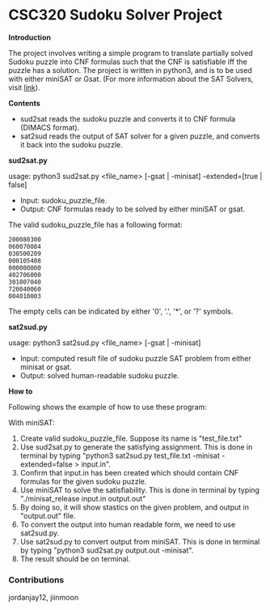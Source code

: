 # CSC320 Sudoku Solver Project

**Introduction**

The project involves writing a simple program to translate partially solved Sudoku puzzle into CNF formulas such that the CNF is satisfiable iff the puzzle has a solution. The project is written in python3, and is to be used with either miniSAT or Gsat. (For more information about the SAT Solvers, visit [link](http://www.cs.ubc.ca/~hoos/SATLIB/index-ubc.html)).

**Contents**

+ sud2sat reads the sudoku puzzle and converts it to CNF formula (DIMACS format). 
+ sat2sud reads the output of SAT solver for a given puzzle, and converts it back into the sudoku puzzle.

**sud2sat.py**

usage: python3 sud2sat.py <file_name> [-gsat | -minisat] -extended=[true | false]

+ Input: sudoku_puzzle_file.
+ Output: CNF formulas ready to be solved by either miniSAT or gsat.

The valid sudoku_puzzle_file has a following format:

```
200080300
060070084
030500209
000105408
000000000
402706000
301007040
720040060
004010003
```

The empty cells can be indicated by either '0', '.', '*', or '?' symbols.

**sat2sud.py**

usage: python3 sat2sud.py <file_name> [-gsat | -minisat]

+ Input: computed result file of sudoku puzzle SAT problem from either minisat or gsat.
+ Output: solved human-readable sudoku puzzle.

**How to**

Following shows the example of how to use these program:

With miniSAT:

1. Create valid sudoku_puzzle_file. Suppose its name is "test_file.txt"
2. Use sud2sat.py to generate the satisfying assignment. This is done in terminal by typing "python3 sat2sud.py test_file.txt -minisat -extended=false > input.in".
3. Confirm that input.in has been created which should contain CNF formulas for the given sudoku puzzle.
4. Use miniSAT to solve the satisfiability. This is done in terminal by typing "./minisat_release input.in output.out"
5. By doing so, it will show stastics on the given problem, and output in "output.out" file.
6. To convert the output into human readable form, we need to use sat2sud.py.
7. Use sat2sud.py to convert output from miniSAT. This is done in terminal by typing "python3 sud2sat.py output.out -minisat".
8. The result should be on terminal.

### Contributions

jordanjay12, jiinmoon
